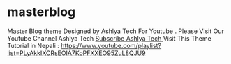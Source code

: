 # masterblog
 Master Blog theme Designed by Ashlya Tech For Youtube .
Please Visit Our Youtube Channel Ashlya Tech <a href='https://youtube.com/@ashlyatech8434'>Subscribe Ashlya Tech </a>
Visit This Theme Tutorial in Nepali : https://www.youtube.com/playlist?list=PLyAkkIXCRsEOIA7KoPFXXEO95ZuL8QJU9